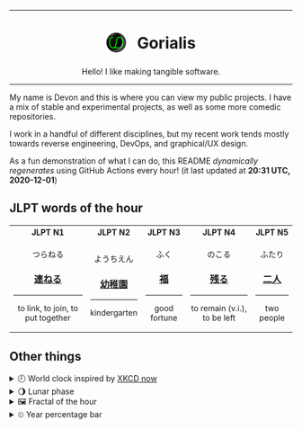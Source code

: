 ***

<h1 align="center">
<sub>
    <img src="readme/resources/avatar.png" height="36">
</sub>
&nbsp;
Gorialis
</h1>
<p align="center">
Hello! I like making tangible software.
</p>

***

My name is Devon and this is where you can view my public projects. I have a mix of stable and experimental projects, as well as some more comedic repositories.

I work in a handful of different disciplines, but my recent work tends mostly towards reverse engineering, DevOps, and graphical/UX design.

As a fun demonstration of what I can do, this README *dynamically regenerates* using GitHub Actions every hour! (it last updated at **20:31 UTC, 2020-12-01**)

<h2>JLPT words of the hour</h2>
<table>
    <tr>
        <th>JLPT N1</th>
        <th>JLPT N2</th>
        <th>JLPT N3</th>
        <th>JLPT N4</th>
        <th>JLPT N5</th>
    </tr>
    <tr>
        <td>
            <p align="center">つらねる</p>
            <h3 align="center"><b><a href="https://jisho.org/search/%E9%80%A3%E3%81%AD%E3%82%8B">連ねる</a></b></h3>
            <hr>
            <p align="center">to link,<wbr> to join,<wbr> to put together</p>
        </td>
        <td>
            <p align="center">ようちえん</p>
            <h3 align="center"><b><a href="https://jisho.org/search/%E5%B9%BC%E7%A8%9A%E5%9C%92">幼稚園</a></b></h3>
            <hr>
            <p align="center">kindergarten</p>
        </td>
        <td>
            <p align="center">ふく</p>
            <h3 align="center"><b><a href="https://jisho.org/search/%E7%A6%8F">福</a></b></h3>
            <hr>
            <p align="center">good fortune</p>
        </td>
        <td>
            <p align="center">のこる</p>
            <h3 align="center"><b><a href="https://jisho.org/search/%E6%AE%8B%E3%82%8B">残る</a></b></h3>
            <hr>
            <p align="center">to remain (v.i.),<wbr> to be left</p>
        </td>
        <td>
            <p align="center">ふたり</p>
            <h3 align="center"><b><a href="https://jisho.org/search/%E4%BA%8C%E4%BA%BA">二人</a></b></h3>
            <hr>
            <p align="center">two people</p>
        </td>
    </tr>
</table>

<h2>Other things</h2>
<details>
<summary>🕗  World clock inspired by <a href="https://xkcd.com/now">XKCD now</a></summary>

> <img src="generated/now.png" width="512">

</details>
<details>
<summary>🌖 Lunar phase</summary>

The moon is approximately 58.62% through its phase (Waning Gibbous).

</details>
<details>
<summary>&#x1f5bc; Fractal of the hour</summary>

> <img src="generated/fractal.png" width="512">

</details>
<details>
<summary>&#x23f2; Year percentage bar</summary>
<pre><code>2020 [██████████████████▁▁] 91.76%</code></pre>
</details>
